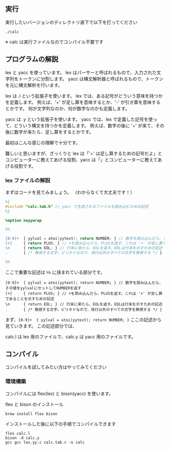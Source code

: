 ## 実行

実行したいバージョンのディレクトリ直下で以下を打ってください

```
./calc
```

※ calc は実行ファイルなのでコンパイル不要です

## プログラムの解説

lex と yacc を使っています。
lex はパーサーと呼ばれるもので、入力された文字列をトークンに分割します。
yacc は構文解析器と呼ばれるもので、トークンを元に構文解析を行います。

lex は .l という拡張子を使います。
lex では、ある記号がどういう意味を持つかを定義します。
例えば、'+' が足し算を意味するとか、'-' が引き算を意味するとかです。
何が文字列なのか、何が数字なのかも定義します。

yacc は .y という拡張子を使います。
yacc では、lex で定義した記号を使って、どういう構文を持つかを定義します。
例えば、数字の後に '+' が来て、その後に数字が来たら、足し算をするとかです。

最初はこんな感じの理解で十分です。

難しいと思いますが、ざっくりと lex は「'+' は足し算するための記号だよ」とコンピューターに教えてあげる役割、yacc は「」とコンピューターに教えてあげる役割です。

### lex ファイルの解説

まずはコードを見てみましょう。
（わからなくて大丈夫です！）

```calc.l
%{
#include "calc.tab.h" // yacc で生成されるファイルを読み込むための記述
%}

%option noyywrap

%%

[0-9]+  { yylval = atoi(yytext); return NUMBER; } // 数字を読み込んだら、その値をyylvalにセットしてNUMBERを返す
[+]     { return PLUS; } // +を読み込んだら、PLUSを返す。これは '+' が足し算であることを示すための記述
\n      { return EOL; } // 行末に来たら、EOLを返す。EOLは行末を示すための記述
.       { /* 無視する文字。ピリオドなので、改行以外のすべての文字を無視する */ }

%%
```

ここで重要な記述は `%%` に挟まれている部分です。
```
[0-9]+  { yylval = atoi(yytext); return NUMBER; } // 数字を読み込んだら、その値をyylvalにセットしてNUMBERを返す
[+]     { return PLUS; } // +を読み込んだら、PLUSを返す。これは '+' が足し算であることを示すための記述
\n      { return EOL; } // 行末に来たら、EOLを返す。EOLは行末を示すための記述
.       { /* 無視する文字。ピリオドなので、改行以外のすべての文字を無視する */ }
```

まず、`[0-9]+  { yylval = atoi(yytext); return NUMBER; }` ここの記述から見ていきます。
この記述部分では、

calc.l は lex 用のファイルで、calc.y は yacc 用のファイルです。




## コンパイル

コンパイルを試してみたい方はやってみてください

### 環境構築

コンパイルには flex(lex) と bison(yacc) を使います。

flex と bison のインストール
```
brew install flex bison
```

インストールした後に以下の手順でコンパイルできます

```
flex calc.l
bison -d calc.y
gcc gcc lex.yy.c calc.tab.c -o calc
```
